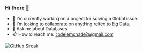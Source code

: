 ### Hi there 👋

<!--
**CodeLemonadeYT/CodeLemonadeYT** is a ✨ _special_ ✨ repository because its `README.md` (this file) appears on your GitHub profile.

Here are some ideas to get you started: -->

- 🔭 I’m currently working on a project for solving a Global issue. 
- 👯 I’m looking to collaborate on anything relted to Big Data.
- 💬 Ask me about Databases
- 📫 How to reach me: codelemonade2@gmail.com


 [![GitHub Streak](https://streak-stats.demolab.com?user=CodelemonadeYT&theme=react&hide_border=true)](https://git.io/streak-stats)

